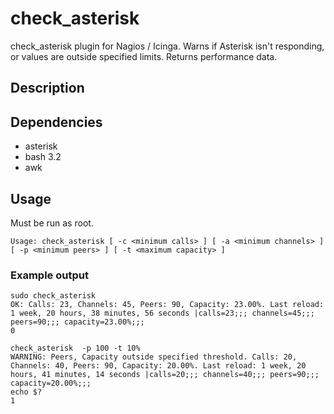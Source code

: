 # check_asterisk
check_asterisk plugin for Nagios / Icinga. Warns if Asterisk isn't responding, or values are outside specified limits. Returns performance data.

## Description   

## Dependencies
* asterisk
* bash 3.2
* awk

## Usage

Must be run as root.

```
Usage: check_asterisk [ -c <minimum calls> ] [ -a <minimum channels> ] [ -p <minimum peers> ] [ -t <maximum capacity> ]
```

### Example output
```
sudo check_asterisk
OK: Calls: 23, Channels: 45, Peers: 90, Capacity: 23.00%. Last reload: 1 week, 20 hours, 38 minutes, 56 seconds |calls=23;;; channels=45;;; peers=90;;; capacity=23.00%;;; 
0
```

```
check_asterisk  -p 100 -t 10%
WARNING: Peers, Capacity outside specified threshold. Calls: 20, Channels: 40, Peers: 90, Capacity: 20.00%. Last reload: 1 week, 20 hours, 41 minutes, 14 seconds |calls=20;;; channels=40;;; peers=90;;; capacity=20.00%;;;
echo $?
1
```
